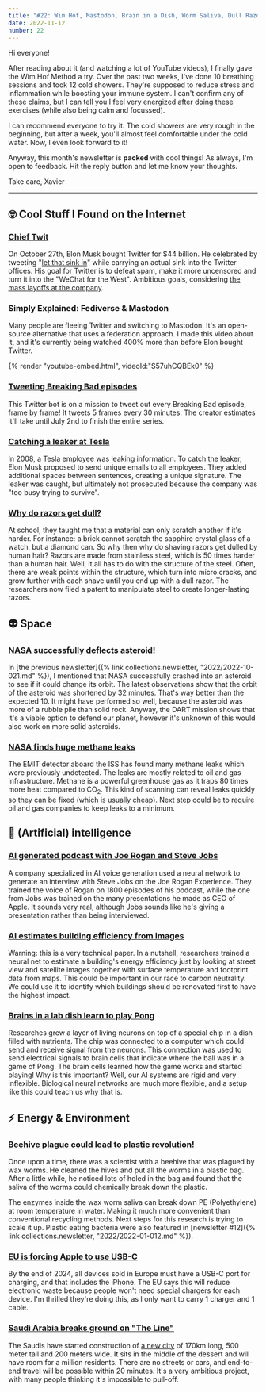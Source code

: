 ```yaml
---
title: "#22: Wim Hof, Mastodon, Brain in a Dish, Worm Saliva, Dull Razors, and more!"
date: 2022-11-12
number: 22
---
```


Hi everyone!

After reading about it (and watching a lot of YouTube videos), I finally gave the Wim Hof Method a try. Over the past two weeks, I've done 10 breathing sessions and took 12 cold showers. They're supposed to reduce stress and inflammation while boosting your immune system. I can't confirm any of these claims, but I can tell you I feel very energized after doing these exercises (while also being calm and focussed).

I can recommend everyone to try it. The cold showers are very rough in the beginning, but after a week, you'll almost feel comfortable under the cold water. Now, I even look forward to it!

Anyway, this month's newsletter is **packed** with cool things! As always, I'm open to feedback. Hit the reply button and let me know your thoughts.

Take care,
Xavier

<!--more-->

---

## 🤓 Cool Stuff I Found on the Internet

### [Chief Twit](https://www.reuters.com/markets/deals/elon-musk-completes-44-bln-acquisition-twitter-2022-10-28/)
On October 27th, Elon Musk bought Twitter for $44 billion. He celebrated by tweeting "[let that sink in](https://twitter.com/elonmusk/status/1585341984679469056)" while carrying an actual sink into the Twitter offices. His goal for Twitter is to defeat spam, make it more uncensored and turn it into the "WeChat for the West". Ambitious goals, considering [the mass layoffs at the company](https://www.euronews.com/next/2022/11/04/twitter-temporarily-closes-offices-as-elon-musk-begins-mass-layoffs).

### Simply Explained: Fediverse & Mastodon
Many people are fleeing Twitter and switching to Mastodon. It's an open-source alternative that uses a federation approach. I made this video about it, and it's currently being watched 400% more than before Elon bought Twitter.

{% render "youtube-embed.html", videoId:"S57uhCQBEk0" %}

### [Tweeting Breaking Bad episodes](https://twitter.com/breaking_frames?s=11&t=DmqHDWINFYB1ClMvhzmbxw)
This Twitter bot is on a mission to tweet out every Breaking Bad episode, frame by frame! It tweets 5 frames every 30 minutes. The creator estimates it'll take until July 2nd to finish the entire series.


### [Catching a leaker at Tesla](https://twitter.com/elonmusk/status/1579101966453858305)
In 2008, a Tesla employee was leaking information. To catch the leaker, Elon Musk proposed to send unique emails to all employees. They added additional spaces between sentences, creating a unique signature. The leaker was caught, but ultimately not prosecuted because the company was "too busy trying to survive".



### [Why do razors get dull?](https://news.mit.edu/2020/why-shaving-dulls-razors-0806)
At school, they taught me that a material can only scratch another if it's harder. For instance: a brick cannot scratch the sapphire crystal glass of a watch, but a diamond can. So why then why do shaving razors get dulled by human hair? Razors are made from stainless steel, which is 50 times harder than a human hair. Well, it all has to do with the structure of the steel. Often, there are weak points within the structure, which turn into micro cracks, and grow further with each shave until you end up with a dull razor. The researchers now filed a patent to manipulate steel to create longer-lasting razors.


## 👽 Space
### [NASA successfully deflects asteroid!](https://www.science.org/content/article/nasa-test-mission-successfully-deflects-asteroid)
In [the previous newsletter]({% link collections.newsletter, "2022/2022-10-021.md" %}), I mentioned that NASA successfully crashed into an asteroid to see if it could change its orbit. The latest observations show that the orbit of the asteroid was shortened by 32 minutes. That's way better than the expected 10. It might have performed so well, because the asteroid was more of a rubble pile than solid rock. Anyway, the DART mission shows that it's a viable option to defend our planet, however it's unknown of this would also work on more solid asteroids.


### [NASA finds huge methane leaks](https://www.smithsonianmag.com/smart-news/nasa-finds-more-than-50-super-emitters-of-methane-180981045/)
The EMIT detector aboard the ISS has found many methane leaks which were previously undetected. The leaks are mostly related to oil and gas infrastructure. Methane is a powerful greenhouse gas as it traps 80 times more heat compared to CO<sub>2</sub>. This kind of scanning can reveal leaks quickly so they can be fixed (which is usually cheap). Next step could be to require oil and gas companies to keep leaks to a minimum.


## 🧠 (Artificial) intelligence
### [AI generated podcast with Joe Rogan and Steve Jobs](https://share.transistor.fm/s/22f16c7f)
A company specialized in AI voice generation used a neural network to generate an interview with Steve Jobs on the Joe Rogan Experience. They trained the voice of Rogan on 1800 episodes of his podcast, while the one from Jobs was trained on the many presentations he made as CEO of Apple. It sounds very real, although Jobs sounds like he's giving a presentation rather than being interviewed.


### [AI estimates building efficiency from images](http://cs231n.stanford.edu/reports/2022/pdfs/165.pdf)
Warning: this is a very technical paper. In a nutshell, researchers trained a neural net to estimate a building's energy efficiency just by looking at street view and satellite images together with surface temperature and footprint data from maps. This could be important in our race to carbon neutrality. We could use it to identify which buildings should be renovated first to have the highest impact.


### [Brains in a lab dish learn to play Pong](https://www.npr.org/sections/health-shots/2022/10/14/1128875298/brain-cells-neurons-learn-video-game-pong)
Researches grew a layer of living neurons on top of a special chip in a dish filled with nutrients. The chip was connected to a computer which could send and receive signal from the neurons. This connection was used to send electrical signals to brain cells that indicate where the ball was in a game of Pong. The brain cells learned how the game works and started playing! Why is this important? Well, our AI systems are rigid and very inflexible. Biological neural networks are much more flexible, and a setup like this could teach us why that is.


## ⚡️ Energy & Environment
### [Beehive plague could lead to plastic revolution!](https://futurism.com/the-byte/scientists-worms-break-down-plastic)
Once upon a time, there was a scientist with a beehive that was plagued by wax worms. He cleaned the hives and put all the worms in a plastic bag. After a little while, he noticed lots of holed in the bag and found that the saliva of the worms could chemically break down the plastic.

The enzymes inside the wax worm saliva can break down PE (Polyethylene) at room temperature in water. Making it much more convenient than conventional recycling methods. Next steps for this research is trying to scale it up. Plastic eating bacteria were also featured in [newsletter #12]({% link collections.newsletter, "2022/2022-01-012.md" %}).


### [EU is forcing Apple to use USB-C](https://www.macrumors.com/2022/10/04/eu-passes-law-to-switch-iphone-to-usb-c-in-2024/)
By the end of 2024, all devices sold in Europe must have a USB-C port for charging, and that includes the iPhone. The EU says this will reduce electronic waste because people won't need special chargers for each device. I'm thrilled they're doing this, as I only want to carry 1 charger and 1 cable.


### [Saudi Arabia breaks ground on "The Line"](https://gizmodo.com/saudi-arabia-the-line-megacity-1849693431)
The Saudis have started construction of [a new city](https://www.neom.com/en-us/regions/theline) of 170km long, 500 meter tall and 200 meters wide. It sits in the middle of the dessert and will have room for a million residents. There are no streets or cars, and end-to-end travel will be possible within 20 minutes. It's a very ambitious project, with many people thinking it's impossible to pull-off.

